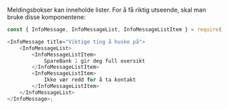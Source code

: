 Meldingsbokser kan inneholde lister. For å få riktig utseende, skal man bruke disse komponentene:

```js
const { InfoMessage, InfoMessageList, InfoMessageListItem } = require('.');

<InfoMessage title="Viktige ting å huske på">
    <InfoMessageList>
        <InfoMessageListItem>
            SpareBank 1 gir deg full oversikt
        </InfoMessageListItem>
        <InfoMessageListItem>
            Ikke vær redd for å ta kontakt
        </InfoMessageListItem>
    </InfoMessageList>
</InfoMessage>;
```
